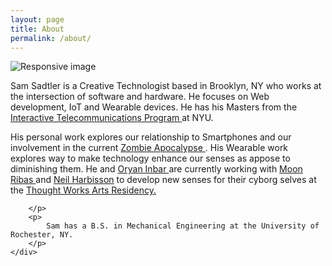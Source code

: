 ```yaml
---
layout: page
title: About
permalink: /about/
---
```

<div class="container">
<div class="row">
<!-- <div class="col-sm-1"></div> -->
	<div class="col-sm-4">
		<img src="../img/headshot-crop.jpg" class="img-responsive icon center-block img-circle" alt="Responsive image">
	</div>
	<div class="col-xs-8">
		<p>
		Sam Sadtler is a Creative Technologist based in Brooklyn, NY who works at the intersection of software and hardware. He focuses on Web development, IoT and Wearable devices. He has his Masters from the <a href="https://tisch.nyu.edu/itp"> Interactive Telecommunications Program </a> at NYU.
		<br>
		</p>
		<p>
			His personal work explores our relationship to Smartphones and our involvement in the current <a href="www.samsadtler.com/apocalypse"> Zombie Apocalypse </a>. His Wearable work  explores way to make technology enhance our senses as appose to diminishing them. He and <a href="http://oryano.com/"> Oryan Inbar </a> are currently working with <a href="http://cyborgarts.com/#moon-ribas"> Moon Ribas </a> and  <a href="http://harbisson.com/">Neil Harbisson</a> to develop new senses for their cyborg selves at the <a href="https://thoughtworksarts.io/"> Thought Works Arts Residency.</a>
		<br>

		</p>
		<p>
			Sam has a B.S. in Mechanical Engineering at the University of Rochester, NY. 
		</p>	
	</div>
</div>
</div>
 